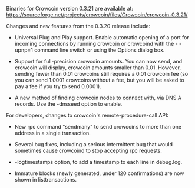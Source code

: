 Binaries for Crowcoin version 0.3.21 are available at:
  https://sourceforge.net/projects/crowcoin/files/Crowcoin/crowcoin-0.3.21/

Changes and new features from the 0.3.20 release include:

* Universal Plug and Play support.  Enable automatic opening of a port for incoming connections by running crowcoin or crowcoind with the - -upnp=1 command line switch or using the Options dialog box.

* Support for full-precision crowcoin amounts.  You can now send, and crowcoin will display, crowcoin amounts smaller than 0.01.  However, sending fewer than 0.01 crowcoins still requires a 0.01 crowcoin fee (so you can send 1.0001 crowcoins without a fee, but you will be asked to pay a fee if you try to send 0.0001).

* A new method of finding crowcoin nodes to connect with, via DNS A records. Use the -dnsseed option to enable.

For developers, changes to crowcoin's remote-procedure-call API:

* New rpc command "sendmany" to send crowcoins to more than one address in a single transaction.

* Several bug fixes, including a serious intermittent bug that would sometimes cause crowcoind to stop accepting rpc requests. 

* -logtimestamps option, to add a timestamp to each line in debug.log.

* Immature blocks (newly generated, under 120 confirmations) are now shown in listtransactions.
